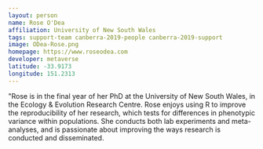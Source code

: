 ```yaml
---
layout: person
name: Rose O'Dea
affiliation: University of New South Wales
tags: support-team canberra-2019-people canberra-2019-support
image: ODea-Rose.png
homepage: https://www.roseodea.com
developer: metaverse
latitude: -33.9173
longitude: 151.2313
---
```

"Rose is in the final year of her PhD at the University of New South Wales, in the Ecology & Evolution Research Centre. Rose enjoys using R to improve the reproducibility of her research, which tests for differences in phenotypic variance within populations. She conducts both lab experiments and meta-analyses, and is passionate about improving the ways research is conducted and disseminated.